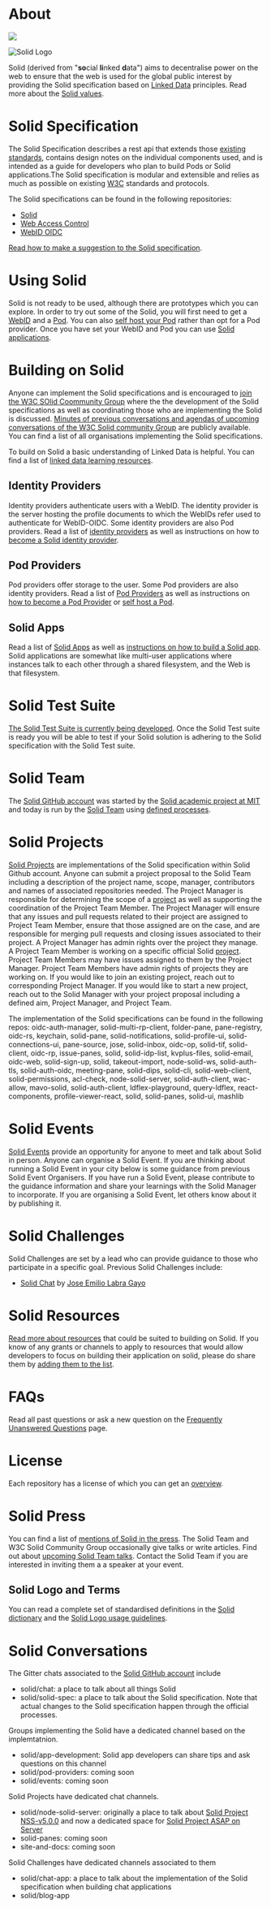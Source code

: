 # About
[![](https://img.shields.io/badge/project-Solid-7C4DFF.svg?style=flat-square)](https://github.com/solid/solid)

![Solid Logo](https://avatars3.githubusercontent.com/u/14262490?v=3&s=200)

Solid (derived from "**so**cial **li**nked **d**ata") aims to decentralise power on the web to ensure that the web is used for the global public interest by providing the Solid specification based on
[Linked Data](http://www.w3.org/DesignIssues/LinkedData.html) principles. Read more about the [Solid values](https://github.com/solid/information/blob/master/solid-values.md).

# Solid Specification
The Solid Specification describes a rest api that extends those [existing standards](https://github.com/solid/information/blob/master/standards-used.md), contains design notes on the individual components used, and is intended as a guide for developers who plan to build Pods or Solid applications.The Solid specification is modular and extensible and relies as much as possible on existing
[W3C](http://www.w3.org/) standards and protocols.

The Solid specifications can be found in the following repositories: 
* [Solid](https://github.com/solid/solid-spec)  
* [Web Access Control](https://github.com/solid/web-access-control-spec) 
* [WebID OIDC](https://github.com/solid/webid-oidc-spec)

[Read how to make a suggestion to the Solid specification](https://github.com/solid/information/blob/master/decision-making-processes.md#changes-to-the-solid-specification). 

# Using Solid 
Solid is not ready to be used, although there are prototypes which you can explore. In order to try out some of the Solid, you will first need to get a [WebID](https://github.com/solid/information/blob/master/pod-providers.md) and a [Pod](https://github.com/solid/information/blob/master/pod-providers.md). You can also [self host your Pod](https://github.com/solid/information/blob/master/self-hosting.md) rather than opt for a Pod provider. Once you have set your WebID and Pod you can use [Solid applications](https://github.com/solid/solid-apps). 

# Building on Solid 
Anyone can implement the Solid specifications and is encouraged to [join the W3C SOlid Coommunity Group](https://www.w3.org/community/solid/) where the the development of the Solid specifications as well as coordinating those who are implementing the Solid is discussed. [Minutes of previous conversations and agendas of upcoming conversations of the W3C Solid community Group](https://www.w3.org/community/solid/wiki/Meetings) are publicly available. You can find a list of all organisations implementing the Solid specifications. 

To build on Solid a basic understanding of Linked Data is helpful. You can  find a list of [linked data learning resources](https://github.com/solid/information/blob/master/learning-linked-data.md).

## Identity Providers
Identity providers authenticate users with a WebID. The identity provider is the server hosting the profile documents to which the WebIDs refer used to authenticate for WebID-OIDC. Some identity providers are also Pod providers. Read a list of [identity providers](https://github.com/solid/solid-idp-list) as well as instructions on how to [become a Solid identity provider](https://github.com/solid/information/blob/master/webid-provider.md). 

 ## Pod Providers
Pod providers offer storage to the user. Some Pod providers are also identity providers. Read a list of [Pod Providers](https://github.com/solid/information/blob/master/pod-providers.md) as well as instructions on [how to become a Pod Provider](https://github.com/solid/information/blob/master/pod-development.md) or [self host a Pod](https://github.com/solid/information/blob/master/self-hosting.md). 
 
 ## Solid Apps
Read a list of [Solid Apps](https://github.com/solid/solid-apps) as well as [instructions on how to build a Solid app](https://github.com/solid/information/blob/master/app-development.md). Solid applications are somewhat like multi-user applications where instances talk to each other through a shared filesystem, and the Web is that filesystem.

# Solid Test Suite 
[The Solid Test Suite is currently being developed](https://github.com/orgs/solid/projects/5). Once the Solid Test suite is ready you will be able to test if your Solid solution is adhering to the Solid specification with the Solid Test suite. 

# Solid Team
The [Solid GitHub account](https://github.com/solid) was started by the [Solid academic project at MIT](https://solid.mit.edu) and today is run by the [Solid Team](https://github.com/solid/information/blob/master/solid-team.md) using [defined processes](https://github.com/solid/information/blob/master/decision-making-processes.md). 

# Solid Projects 
[Solid Projects](https://github.com/orgs/solid/projects) are implementations of the Solid specification within Solid Github account. Anyone can submit a project proposal to the Solid Team including a description of the project name, scope, manager, contributors and names of associated repositories needed. The Project Manager is responsible for determining the scope of a [project](https://github.com/orgs/solid/projects) as well as supporting the coordination of the Project Team Member. The Project Manager will ensure that any issues and pull requests related to their project are assigned to Project Team Member, ensure that those assigned are on the case, and are responsible for merging pull requests and closing issues associated to their project. A Project Manager has admin rights over the project they manage. A Project Team Member is working on a specific official Solid [project](https://github.com/orgs/solid/projects). Project Team Members may have issues assigned to them by the Project  Manager. Project Team Members have admin rights of projects they are working on. If you would like to join an existing project, reach out to corresponding Project Manager. If you would like to start a new project, reach out to the Solid Manager with your project proposal including a defined aim, Project Manager, and Project Team.

The implementation of the Solid specifications can be found in the following repos:
oidc-auth-manager, solid-multi-rp-client, folder-pane, pane-registry, oidc-rs, keychain, solid-pane, solid-notifications, solid-profile-ui, solid-connections-ui, pane-source, jose, solid-inbox, oidc-op, solid-tif, solid-client, oidc-rp, issue-panes, solid, solid-idp-list, kvplus-files, solid-email, oidc-web, solid-sign-up, solid, takeout-import, node-solid-ws, solid-auth-tls,  solid-auth-oidc, meeting-pane, solid-dips, solid-cli, solid-web-client, solid-permissions, acl-check, node-solid-server, solid-auth-client, wac-allow, mavo-solid, solid-auth-client, ldflex-playground, query-ldflex, react-components, profile-viewer-react, solid, solid-panes, solid-ui, mashlib

# Solid Events 
[Solid Events](https://github.com/solid/information/blob/master/solid-events.md) provide an opportunity for anyone to meet and talk about Solid in person. Anyone can organise a Solid Event. If you are thinking about running a Solid Event in your city below is some guidance from previous Solid Event Organisers. If you have run a Solid Event, please contribute to the guidance information and share your learnings with the Solid Manager to incorporate. If you are organising a Solid Event, let others know about it by publishing it. 

# Solid Challenges 
Solid Challenges are set by a lead who can provide guidance to those who participate in a specific goal. Previous Solid Challenges include: 
* [Solid Chat](https://gitter.im/solid/chat-app) by [Jose Emilio Labra Gayo](https://github.com/labra)

# Solid Resources 
[Read more about resources](https://github.com/solid/information/blob/master/solid-resources.md) that could be suited to building on Solid. If you know of any grants or channels to apply to resources that would allow developers to focus on building their application on solid, please do share them by [adding them to the list](https://github.com/solid/information/blob/master/solid-resources.md). 

# FAQs 
Read all past questions or ask a new question on the [Frequently Unanswered Questions](https://github.com/solid/information/blob/master/frequently-unanswered-questions.md) page. 

# License 
Each repository has a license of which you can get an [overview](https://github.com/solid/information/blob/master/license.md). 

# Solid Press 
You can find a list of [mentions of Solid in the press](https://github.com/solid/information/blob/master/solid-resources.md). The Solid Team and W3C Solid Community Group occasionally give talks or write articles. Find out about [upcoming Solid Team talks](https://github.com/solid/information/blob/master/solid-team-talks.md). Contact the Solid Team if you are interested in inviting them a a speaker at your event.   

## Solid Logo and Terms 
You can read a complete set of standardised definitions in the [Solid dictionary](https://github.com/solid/information/blob/master/solid-dictionary.md) and the [Solid Logo usage guidelines](https://github.com/solid/information/blob/master/solid-logo-usage-guidelines.md). 

# Solid Conversations
The  Gitter chats associated to the [Solid GitHub account](https://github.com/solid) include 

* solid/chat: a place to talk about all things Solid
* solid/solid-spec: a place to talk about the Solid specification. Note that actual changes to the Solid specification happen through the official processes. 

Groups implementing the Solid  have a dedicated channel based on the implemtatnion. 
* solid/app-development: Solid app developers can share tips and ask questions on this channel 
* solid/pod-providers: coming soon
* solid/events: coming soon

Solid Projects have dedicated chat channels. 
* solid/node-solid-server: originally a place to talk about [Solid Project NSS-v5.0.0](https://github.com/orgs/solid/projects/1) and now a dedicated space for [Solid Project ASAP on Server](https://github.com/orgs/solid/projects/2)
* solid-panes: coming soon
* site-and-docs: coming soon

Solid Challenges have dedicated channels associated to them
* solid/chat-app: a place to talk about the implementation of the Solid specification when building chat applications
* solid/blog-app
